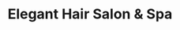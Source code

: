 ---
title: "Elegant Hair Salon & Spa"
url: /lutherville/elegant-hair-salon-and-spa/
shop: hairdresser
---